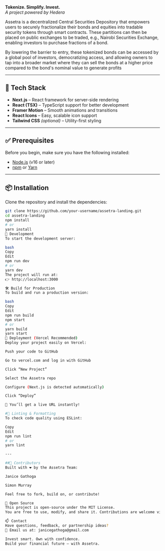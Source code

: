 

**Tokenize. Simplify. Invest.**  
*A project powered by Hedera*

Assetra is a decentralized Central Securities Depository that empowers users to securely fractionalize their bonds and equities into tradable security tokens through smart contracts. These partitions can then be placed on public exchanges to be traded, e.g., Nairobi Securities Exchange, enabling investors to purchase fractions of a bond.

By lowering the barrier to entry, these tokenized bonds can be accessed by a global pool of investors, democratizing access, and allowing owners to tap into a broader market where they can sell the bonds at a higher price compared to the bond's nominal value to generate profits


---

## 🚀 Tech Stack

- **Next.js** – React framework for server-side rendering  
- **React (TSX)** – TypeScript support for better development  
- **Framer Motion** – Smooth animations and transitions  
- **React Icons** – Easy, scalable icon support  
- **Tailwind CSS** *(optional)* – Utility-first styling

---

## ✅ Prerequisites

Before you begin, make sure you have the following installed:

- [Node.js](https://nodejs.org/) (v16 or later)  
- [npm](https://www.npmjs.com/) or [Yarn](https://yarnpkg.com/)

---

## 📦 Installation

Clone the repository and install the dependencies:

```bash
git clone https://github.com/your-username/assetra-landing.git
cd assetra-landing
npm install
# or
yarn install
🧪 Development
To start the development server:

bash
Copy
Edit
npm run dev
# or
yarn dev
The project will run at:
👉 http://localhost:3000

🛠️ Build for Production
To build and run a production version:

bash
Copy
Edit
npm run build
npm start
# or
yarn build
yarn start
🚀 Deployment (Vercel Recommended)
Deploy your project easily on Vercel:

Push your code to GitHub

Go to vercel.com and log in with GitHub

Click “New Project”

Select the Assetra repo

Configure (Next.js is detected automatically)

Click “Deploy”

🎉 You’ll get a live URL instantly!

#🧼 Linting & Formatting
To check code quality using ESLint:

Copy
Edit
npm run lint
# or
yarn lint

---

##👥 Contributors
Built with ❤️ by the Assetra Team:

Janice Gathoga

Simon Murray

Feel free to fork, build on, or contribute!

👐 Open Source
This project is open-source under the MIT License.
You are free to use, modify, and share it. Contributions are welcome via pull requests or issues.

📫 Contact
Have questions, feedback, or partnership ideas?
📩 Email us at: janicegathoga@gmail.com

Invest smart. Own with confidence.
Build your financial future — with Assetra.
